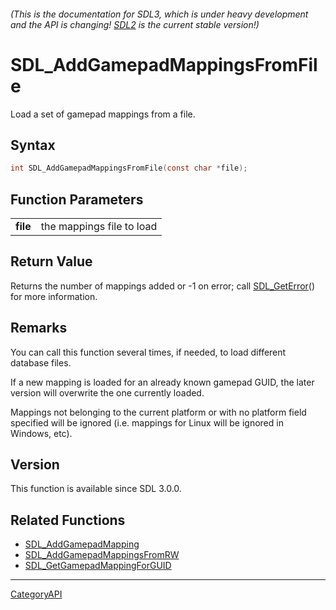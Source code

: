 ###### (This is the documentation for SDL3, which is under heavy development and the API is changing! [SDL2](https://wiki.libsdl.org/SDL2/) is the current stable version!)
# SDL_AddGamepadMappingsFromFile

Load a set of gamepad mappings from a file.

## Syntax

```c
int SDL_AddGamepadMappingsFromFile(const char *file);

```

## Function Parameters

|              |                           |
| ------------ | ------------------------- |
| **file**     | the mappings file to load |

## Return Value

Returns the number of mappings added or -1 on error; call
[SDL_GetError](SDL_GetError.md)() for more information.

## Remarks

You can call this function several times, if needed, to load different
database files.

If a new mapping is loaded for an already known gamepad GUID, the later
version will overwrite the one currently loaded.

Mappings not belonging to the current platform or with no platform field
specified will be ignored (i.e. mappings for Linux will be ignored in
Windows, etc).

## Version

This function is available since SDL 3.0.0.

## Related Functions

* [SDL_AddGamepadMapping](SDL_AddGamepadMapping.md)
* [SDL_AddGamepadMappingsFromRW](SDL_AddGamepadMappingsFromRW.md)
* [SDL_GetGamepadMappingForGUID](SDL_GetGamepadMappingForGUID.md)

----
[CategoryAPI](CategoryAPI.md)
